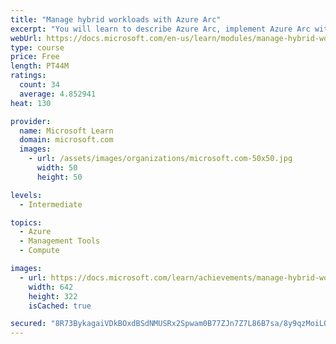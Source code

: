 ```yaml
---
title: "Manage hybrid workloads with Azure Arc"
excerpt: "You will learn to describe Azure Arc, implement Azure Arc with on-premises server instances, deploy Azure policies with Azure Arc, and use role-based access control (RBAC) to restrict access to Log Analytics data."
webUrl: https://docs.microsoft.com/en-us/learn/modules/manage-hybrid-workloads-azure-arc/
type: course
price: Free
length: PT44M
ratings:
  count: 34
  average: 4.852941
heat: 130

provider:
  name: Microsoft Learn
  domain: microsoft.com
  images:
    - url: /assets/images/organizations/microsoft.com-50x50.jpg
      width: 50
      height: 50

levels:
  - Intermediate

topics:
  - Azure
  - Management Tools
  - Compute

images:
  - url: https://docs.microsoft.com/learn/achievements/manage-hybrid-workloads-with-azure-arc-social.png
    width: 642
    height: 322
    isCached: true

secured: "8R73BykagaiVDkBOxdBSdNMUSRx2Spwam0B77ZJn7Z7L86B7sa/8y9qzMoiLOtYny5DbC9oQ0spTtdyY18KYTjMWAY8anyhALUugd7dp+pa9tZ13QfCGhykRQCuG3r9jL+DFbvVcOxb/W8+QZWwonKGxwY2grdUbXFyvKv2Xdr15L5fzcysVMDnNOsdBMO23Os+gdeBiVZO/2z+0TQFfJaEUWJz3gHIlLKyfRnOrcBDRu8t49vXTnkPG6KfKHQvTaRi/woq+kdmRN3WZmABfgC5n1JEobM1PRxKqRvOjvdUutimW1d0IIZyBov/ZSQv1VaY4FHxQe+Oaq7K8gdmwkmH2EJP3pRA4XkVp0SZpH/S8cYtVFGSZCqhJezKwjzUiiwXy0m8DF+g1Xffox3TKuBvCQ4ZRnTzzIau/t/7+vHM=;/Q0LEs0gWI5MqnSGWR2Q4g=="
---
```


